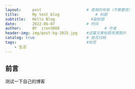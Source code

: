 ```yaml
---
layout:     post   				    # 使用的布局（不需要改）
title:      My test blog 				# 标题 
subtitle:   Hello Blog                #副标题
date:       2022-06-07 				# 时间
author:     BY 	iron3000					# 作者
header-img: img/post-bg-2015.jpg 	#这篇文章标题背景图片
catalog: true 						# 是否归档
tags:								#标签
    - 生活
---
```


## 前言
测试一下自己的博客
